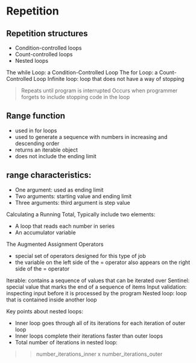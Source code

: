 # Repetition 

## Repetition structures
* Condition-controlled loops
* Count-controlled loops
* Nested loops


The while Loop: a Condition-Controlled Loop
The for Loop: a Count-Controlled Loop
Infinite loop: loop that does not have a way of stopping
>Repeats until program is interrupted
>Occurs when programmer forgets to include stopping code in the loop

## Range function 
- used in for loops 
- used to generate a sequence with numbers in increasing and descending order
- returns an iterable object
- does not include the ending limit

## range characteristics:
- One argument: used as ending limit 
- Two arguments: starting value and ending limit
- Three arguments: third argument is step value 

Calculating a Running Total, Typically include two elements:
- A loop that reads each number in series
- An accumulator variable

The Augmented Assignment Operators
- special set of operators designed for this type of job
- the variable on the left side of the = operator also appears on the right side of the = operator

Iterable: contains a sequence of values that can be iterated over
Sentinel: special value that marks the end of a sequence of items
Input validation: inspecting input before it is processed by the program
Nested loop: loop that is contained inside another loop

Key points about nested loops:
- Inner loop goes through all of its iterations for each iteration of outer loop
- Inner loops complete their iterations faster than outer loops
- Total number of iterations in nested loop:   	
>>number_iterations_inner  x 
>>number_iterations_outer




